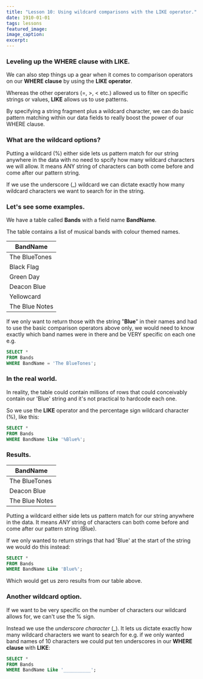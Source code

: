 ```yaml
---
title: "Lesson 10: Using wildcard comparisons with the LIKE operator."
date: 1910-01-01
tags: lessons
featured_image: 
image_caption: 
excerpt: 
---
```

### Leveling up the WHERE clause with LIKE.

We can also step things up a gear when it comes to comparison operators on our **WHERE clause** by using the **LIKE operator**.

Whereas the other operators (=, >, < etc.) allowed us to filter on specific strings or values, **LIKE** allows us to use patterns.

By specifying a string fragment plus a wildcard character, we can do basic pattern matching within our data fields to really boost the power of our WHERE clause.

### What are the wildcard options?

Putting a wildcard (%) either side lets us pattern match for our string anywhere in the data with no need to spcify how many wildcard characters we will allow. It means ANY string of characters can both come before and come after our pattern string.

If we use the underscore (_) wildcard we can dictate  exactly how many wildcard characters we want to search for in the string.

### Let's see some examples.

We have a table called **Bands** with a field name **BandName**.

The table contains a list of musical bands with colour themed names.

| BandName |
| - |
| The BlueTones |
| Black Flag |
| Green Day |
| Deacon Blue |
| Yellowcard |
| The Blue Notes |

If we only want to return those with the string "**Blue**" in their names and had to use the basic comparison operators above only, we would need to know exactly which band names were in there and be VERY specific on each one e.g.

```sql
SELECT * 
FROM Bands
WHERE BandName = 'The BlueTones';
```
### In the real world.

In reality, the table could contain millions of rows that could conceivably contain our 'Blue' string and it's not practical to hardcode each one.

So we use the **LIKE** operator and the percentage sign wildcard character (%), like this:

```sql
SELECT * 
FROM Bands
WHERE BandName like '%Blue%';
```

### Results.
| BandName |
| - |
| The BlueTones |
| Deacon Blue |
| The Blue Notes |

Putting a wildcard either side lets us pattern match for our string anywhere in the data. It means *ANY* string of characters can both come before and come after our pattern string (Blue).

If we only wanted to return strings that had 'Blue' at the start of the string we would do this instead:

```sql
SELECT * 
FROM Bands
WHERE BandName Like 'Blue%';
```

Which would get us zero results from our table above.

### Another wildcard option.

If we want to be very specific on the number of characters our wildcard allows for, we can't use the % sign.

Instead we use the *underscore character* (_). It lets us dictate exactly how many wildcard characters we want to search for e.g. if we only wanted band names of 10 characters we could put ten underscores in our **WHERE clause** with **LIKE**:

```sql
SELECT * 
FROM Bands
WHERE BandName Like '__________';
```